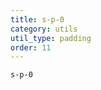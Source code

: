 ```yaml
---
title: s-p-0
category: utils
util_type: padding
order: 11
---
```

<div class="s-p-0">
  <code>s-p-0</code>
</div>